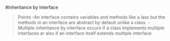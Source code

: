 #Inheritance by Interface
>Points
-An interface contains variables and methods like a lass but the methods in an interface are abstract by default unlike a class.
-Multiple inheritance by interface occurs if a class implements multiple interfaces ar also if an interface itself extends multiple interface.